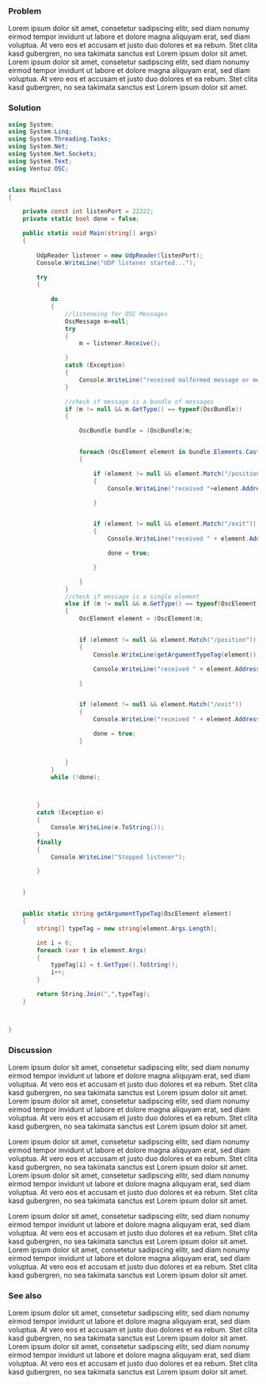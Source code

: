 ### Problem

Lorem ipsum dolor sit amet, consetetur sadipscing elitr, sed diam nonumy eirmod tempor invidunt ut labore et dolore magna aliquyam erat, sed diam voluptua. At vero eos et accusam et justo duo dolores et ea rebum. Stet clita kasd gubergren, no sea takimata sanctus est Lorem ipsum dolor sit amet. Lorem ipsum dolor sit amet, consetetur sadipscing elitr, sed diam nonumy eirmod tempor invidunt ut labore et dolore magna aliquyam erat, sed diam voluptua. At vero eos et accusam et justo duo dolores et ea rebum. Stet clita kasd gubergren, no sea takimata sanctus est Lorem ipsum dolor sit amet.

### Solution
```cs
using System;
using System.Linq;
using System.Threading.Tasks;
using System.Net;
using System.Net.Sockets;
using System.Text;
using Ventuz.OSC;


class MainClass
{

    private const int listenPort = 22222;
    private static bool done = false;

    public static void Main(string[] args)
    {
        
        UdpReader listener = new UdpReader(listenPort);
        Console.WriteLine("UDP listener started...");

        try
        {
            
            do
            {
                //listeneing for OSC Messages
                OscMessage m=null;
                try
                {
                    m = listener.Receive();

                }
                catch (Exception)
                {
                    Console.WriteLine("received malformed message or message was no OSC message");
                }

                //check if message is a bundle of messages
                if (m != null && m.GetType() == typeof(OscBundle))
                {

                    OscBundle bundle = (OscBundle)m;


                    foreach (OscElement element in bundle.Elements.Cast<OscElement>().ToList())
                    {

                        if (element != null && element.Match("/position"))
                        {
                            Console.WriteLine("received "+element.Address + " message in bundle with typeTags " + getArgumentTypeTag(element));

                        }


                        if (element != null && element.Match("/exit"))
                        {
                            Console.WriteLine("received " + element.Address + " message in bundle with typeTags " + getArgumentTypeTag(element));

                            done = true;

                        }

                    }
                }
                //check if message is a single element
                else if (m != null && m.GetType() == typeof(OscElement))
                {
                    OscElement element = (OscElement)m;


                    if (element != null && element.Match("/position"))
                    {
                        Console.WriteLine(getArgumentTypeTag(element));

                        Console.WriteLine("received " + element.Address + " message as a single element with typeTags " + getArgumentTypeTag(element));

                    }


                    if (element != null && element.Match("/exit"))
                    {
                        Console.WriteLine("received " + element.Address + " message as a single element with typeTags " + getArgumentTypeTag(element));

                        done = true;
                    }


                }
            }
            while (!done);



        }
        catch (Exception e)
        {
            Console.WriteLine(e.ToString());
        }
        finally
        {
            Console.WriteLine("Stopped listener");

        }


    }


    public static string getArgumentTypeTag(OscElement element)
    {
        string[] typeTag = new string[element.Args.Length];

        int i = 0;
        foreach (var t in element.Args)
        {
            typeTag[i] = t.GetType().ToString();
            i++;
        }

        return String.Join(",",typeTag);
    }



}
```
### Discussion


Lorem ipsum dolor sit amet, consetetur sadipscing elitr, sed diam nonumy eirmod tempor invidunt ut labore et dolore magna aliquyam erat, sed diam voluptua. At vero eos et accusam et justo duo dolores et ea rebum. Stet clita kasd gubergren, no sea takimata sanctus est Lorem ipsum dolor sit amet. Lorem ipsum dolor sit amet, consetetur sadipscing elitr, sed diam nonumy eirmod tempor invidunt ut labore et dolore magna aliquyam erat, sed diam voluptua. At vero eos et accusam et justo duo dolores et ea rebum. Stet clita kasd gubergren, no sea takimata sanctus est Lorem ipsum dolor sit amet.

Lorem ipsum dolor sit amet, consetetur sadipscing elitr, sed diam nonumy eirmod tempor invidunt ut labore et dolore magna aliquyam erat, sed diam voluptua. At vero eos et accusam et justo duo dolores et ea rebum. Stet clita kasd gubergren, no sea takimata sanctus est Lorem ipsum dolor sit amet. Lorem ipsum dolor sit amet, consetetur sadipscing elitr, sed diam nonumy eirmod tempor invidunt ut labore et dolore magna aliquyam erat, sed diam voluptua. At vero eos et accusam et justo duo dolores et ea rebum. Stet clita kasd gubergren, no sea takimata sanctus est Lorem ipsum dolor sit amet.

Lorem ipsum dolor sit amet, consetetur sadipscing elitr, sed diam nonumy eirmod tempor invidunt ut labore et dolore magna aliquyam erat, sed diam voluptua. At vero eos et accusam et justo duo dolores et ea rebum. Stet clita kasd gubergren, no sea takimata sanctus est Lorem ipsum dolor sit amet. Lorem ipsum dolor sit amet, consetetur sadipscing elitr, sed diam nonumy eirmod tempor invidunt ut labore et dolore magna aliquyam erat, sed diam voluptua. At vero eos et accusam et justo duo dolores et ea rebum. Stet clita kasd gubergren, no sea takimata sanctus est Lorem ipsum dolor sit amet.


### See also

Lorem ipsum dolor sit amet, consetetur sadipscing elitr, sed diam nonumy eirmod tempor invidunt ut labore et dolore magna aliquyam erat, sed diam voluptua. At vero eos et accusam et justo duo dolores et ea rebum. Stet clita kasd gubergren, no sea takimata sanctus est Lorem ipsum dolor sit amet. Lorem ipsum dolor sit amet, consetetur sadipscing elitr, sed diam nonumy eirmod tempor invidunt ut labore et dolore magna aliquyam erat, sed diam voluptua. At vero eos et accusam et justo duo dolores et ea rebum. Stet clita kasd gubergren, no sea takimata sanctus est Lorem ipsum dolor sit amet.

